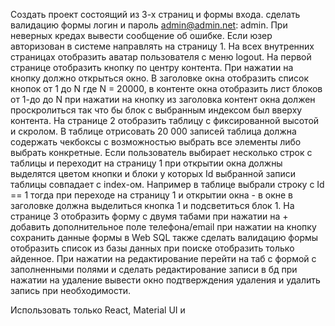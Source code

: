 Создать проект состоящий из 3-х страниц и формы входа. сделать валидацию формы логин и пароль admin@admin.net: admin. При неверных кредах вывести сообщение об ошибке. Если юзер авторизован в системе направлять на страницу 1. На всех внутренних страницах отобразить аватар пользователя с меню logout.
На первой странице отобразить кнопку по центру контента. При нажатии на кнопку должно открыться окно. 
В заголовке окна отобразить список кнопок от 1 до N где N = 20000, в контенте окна
отобразить лист блоков от 1-до до N при нажатии на кнопку из заголовка контент окна должен проскролиться так что бы блок с выбранным индексом был вверху контента.
На странице 2 отобразить таблицу с фиксированной высотой и скролом. В таблице отрисовать 20 000 записей таблица должна содержать чекбоксы с возможностью выбрать все элементы либо выбрать конкретные. Если пользователь выбирает несколько строк с таблицы и переходит на страницу 1 при открытии окна должны выделятся цветом кнопки и блоки у которых Id выбранной записи таблицы совпадает с index-ом. Например в таблице выбрали строку с Id == 1 тогда при переходе на страницу 1 и открытии окна - в окне в заголовке должна выделиться кнопка 1 и подсветиться блок 1. 
На странице 3 отобразить форму с двумя табами при нажатии на + добавить дополнительное поле телефона/email при нажатии на кнопку сохранить данные формы в Web SQL также сделать валидацию формы отобразить список из базы данных при поиске отобразить только айденное. При нажатии на редактирование перейти на таб с формой с заполненными полями и сделать редактирование записи в бд при нажатии на удаление вывести окно подтверждения удаления и удалить запись при необходимости.

Использовать только React, Material UI и 